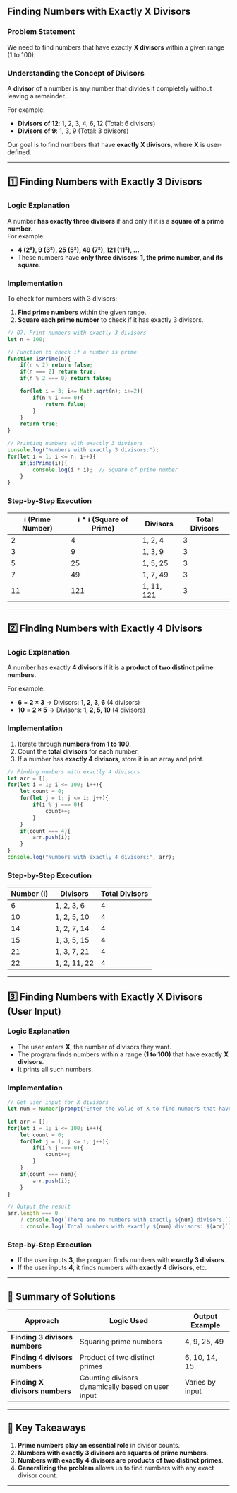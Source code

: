 ## **Finding Numbers with Exactly X Divisors**  

### **Problem Statement**  
We need to find numbers that have exactly **X divisors** within a given range (1 to 100).  

### **Understanding the Concept of Divisors**  
A **divisor** of a number is any number that divides it completely without leaving a remainder.  

For example:  
- **Divisors of 12**: 1, 2, 3, 4, 6, 12 (Total: 6 divisors)  
- **Divisors of 9**: 1, 3, 9 (Total: 3 divisors)  

Our goal is to find numbers that have **exactly X divisors**, where **X** is user-defined.

---

## **1️⃣ Finding Numbers with Exactly 3 Divisors**  
### **Logic Explanation**  
A number **has exactly three divisors** if and only if it is a **square of a prime number**.  
For example:  
- **4 (2²), 9 (3²), 25 (5²), 49 (7²), 121 (11²), ...**  
- These numbers have **only three divisors**: **1, the prime number, and its square**.  

### **Implementation**  
To check for numbers with 3 divisors:  
1. **Find prime numbers** within the given range.  
2. **Square each prime number** to check if it has exactly 3 divisors.  

```js
// Q7. Print numbers with exactly 3 divisors 
let n = 100;

// Function to check if a number is prime
function isPrime(n){
    if(n < 2) return false;
    if(n === 2) return true;
    if(n % 2 === 0) return false;

    for(let i = 3; i<= Math.sqrt(n); i+=2){
        if(n % i === 0){
            return false;
        }
    }
    return true;
}

// Printing numbers with exactly 3 divisors
console.log("Numbers with exactly 3 divisors:");
for(let i = 1; i <= n; i++){
    if(isPrime(i)){
        console.log(i * i);  // Square of prime number
    }
}
```

### **Step-by-Step Execution**  
| **i (Prime Number)** | **i * i (Square of Prime)** | **Divisors**        | **Total Divisors** |
|----------------------|---------------------------|---------------------|--------------------|
| 2                   | 4                         | 1, 2, 4             | 3                  |
| 3                   | 9                         | 1, 3, 9             | 3                  |
| 5                   | 25                        | 1, 5, 25            | 3                  |
| 7                   | 49                        | 1, 7, 49            | 3                  |
| 11                  | 121                       | 1, 11, 121          | 3                  |

---

## **2️⃣ Finding Numbers with Exactly 4 Divisors**  
### **Logic Explanation**  
A number has exactly **4 divisors** if it is a **product of two distinct prime numbers**.  

For example:  
- **6** = **2 × 3** → Divisors: **1, 2, 3, 6** (4 divisors)  
- **10** = **2 × 5** → Divisors: **1, 2, 5, 10** (4 divisors)  

### **Implementation**  
1. Iterate through **numbers from 1 to 100**.  
2. Count the **total divisors** for each number.  
3. If a number has **exactly 4 divisors**, store it in an array and print.  

```js
// Finding numbers with exactly 4 divisors
let arr = [];
for(let i = 1; i <= 100; i++){
    let count = 0;
    for(let j = 1; j <= i; j++){
        if(i % j === 0){
            count++;
        }
    }
    if(count === 4){
        arr.push(i);
    }
}
console.log("Numbers with exactly 4 divisors:", arr);
```

### **Step-by-Step Execution**  
| **Number (i)** | **Divisors**          | **Total Divisors** |
|---------------|----------------------|--------------------|
| 6             | 1, 2, 3, 6            | 4                  |
| 10            | 1, 2, 5, 10           | 4                  |
| 14            | 1, 2, 7, 14           | 4                  |
| 15            | 1, 3, 5, 15           | 4                  |
| 21            | 1, 3, 7, 21           | 4                  |
| 22            | 1, 2, 11, 22          | 4                  |

---

## **3️⃣ Finding Numbers with Exactly X Divisors (User Input)**  
### **Logic Explanation**  
- The user enters **X**, the number of divisors they want.  
- The program finds numbers within a range **(1 to 100)** that have exactly **X divisors**.  
- It prints all such numbers.

### **Implementation**  
```js
// Get user input for X divisors
let num = Number(prompt("Enter the value of X to find numbers that have exactly X divisors: "));

let arr = [];
for(let i = 1; i <= 100; i++){
    let count = 0;
    for(let j = 1; j <= i; j++){
        if(i % j === 0){
            count++;
        }
    }
    if(count === num){
        arr.push(i);
    }
}

// Output the result
arr.length === 0 
    ? console.log(`There are no numbers with exactly ${num} divisors.`) 
    : console.log(`Total numbers with exactly ${num} divisors: ${arr}`);
```

### **Step-by-Step Execution**  
- If the user inputs **3**, the program finds numbers with **exactly 3 divisors**.  
- If the user inputs **4**, it finds numbers with **exactly 4 divisors**, etc.  

---

## **🔹 Summary of Solutions**  
| **Approach**                  | **Logic Used**                                             | **Output Example**    |
|--------------------------------|-----------------------------------------------------------|----------------------|
| **Finding 3 divisors numbers** | Squaring prime numbers                                    | 4, 9, 25, 49        |
| **Finding 4 divisors numbers** | Product of two distinct primes                           | 6, 10, 14, 15       |
| **Finding X divisors numbers** | Counting divisors dynamically based on user input       | Varies by input     |

---

## **🔹 Key Takeaways**  
1. **Prime numbers play an essential role** in divisor counts.  
2. **Numbers with exactly 3 divisors are squares of prime numbers**.  
3. **Numbers with exactly 4 divisors are products of two distinct primes**.  
4. **Generalizing the problem** allows us to find numbers with any exact divisor count.  


---